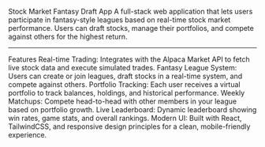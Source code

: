  Stock Market Fantasy Draft App
A full-stack web application that lets users participate in fantasy-style leagues based on real-time stock market performance. Users can draft stocks, manage their portfolios, and compete against others for the highest return.

---

 Features
Real-time Trading: Integrates with the Alpaca Market API to fetch live stock data and execute simulated trades.
Fantasy League System: Users can create or join leagues, draft stocks in a real-time system, and compete against others.
Portfolio Tracking: Each user receives a virtual portfolio to track balances, holdings, and historical performance.
Weekly Matchups: Compete head-to-head with other members in your league based on portfolio growth.
Live Leaderboard: Dynamic leaderboard showing win rates, game stats, and overall rankings.
Modern UI: Built with React, TailwindCSS, and responsive design principles for a clean, mobile-friendly experience.
